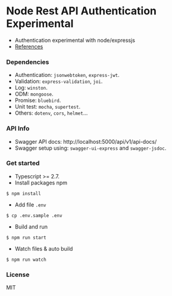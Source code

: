 Node Rest API Authentication Experimental
===
- Authentication experimental with node/expressjs
- [References](https://ngmikeng.github.io/node-rest-auth-exp/#/en/auth)

### Dependencies
- Authentication: `jsonwebtoken`, `express-jwt`.
- Validation: `express-validation`, `joi`.
- Log: `winston`.
- ODM: `mongoose`.
- Promise: `bluebird`.
- Unit test: `mocha`, `supertest`.
- Others: `dotenv`, `cors`, `helmet`...

### API Info
- Swagger API docs: http://localhost:5000/api/v1/api-docs/
- Swagger setup using: `swagger-ui-express` and `swagger-jsdoc`.

### Get started
- Typescript >= 2.7.
- Install packages npm
```shell
$ npm install 
```
- Add file `.env`
```shell
$ cp .env.sample .env
```
- Build and run
```shell
$ npm run start
```
- Watch files & auto build
```shell
$ npm run watch
```

### License
MIT
